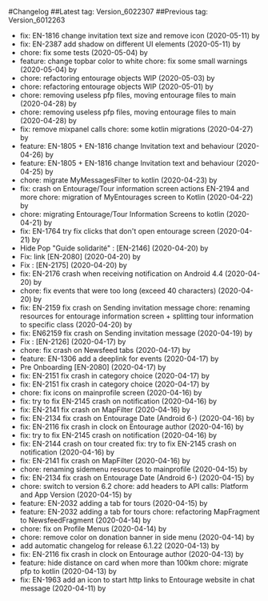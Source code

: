 #Changelog
##Latest tag: Version_6022307
##Previous tag: Version_6012263
* fix: EN-1816 change invitation text size and remove icon (2020-05-11) by <Francois Pellissier>
* fix: EN-2387 add shadow on different UI elements (2020-05-11) by <Francois Pellissier>
* chore: fix some tests (2020-05-04) by <Francois Pellissier>
* feature: change topbar color to white chore: fix some small warnings (2020-05-04) by <Francois Pellissier>
* chore: refactoring entourage objects WIP (2020-05-03) by <Francois Pellissier>
* chore: refactoring entourage objects WIP (2020-05-01) by <Francois Pellissier>
* chore: removing useless pfp files, moving entourage files to main (2020-04-28) by <Francois Pellissier>
* chore: removing useless pfp files, moving entourage files to main (2020-04-28) by <Francois Pellissier>
* fix: remove mixpanel calls chore: some kotlin migrations (2020-04-27) by <Francois Pellissier>
* feature: EN-1805 + EN-1816 change Invitation text and behaviour (2020-04-26) by <Francois Pellissier>
* feature: EN-1805 + EN-1816 change Invitation text and behaviour (2020-04-25) by <Francois Pellissier>
* chore: migrate MyMessagesFilter to kotlin (2020-04-23) by <Francois Pellissier>
* fix: crash on Entourage/Tour information screen actions EN-2194 and more chore: migration of MyEntourages screen to Kotlin (2020-04-22) by <Francois Pellissier>
* chore: migrating Entourage/Tour Information Screens to kotlin (2020-04-21) by <Francois Pellissier>
* fix: EN-1764 try fix clicks that don't open entourage screen (2020-04-21) by <Francois Pellissier>
* Hide Pop "Guide solidarité" : [EN-2146] (2020-04-20) by <Jr>
* Fix: link [EN-2080] (2020-04-20) by <Jr>
* Fix : [EN-2175] (2020-04-20) by <Jr>
* fix: EN-2176 crash when receiving notification on Android 4.4 (2020-04-20) by <Francois Pellissier>
* chore: fix events that were too long (exceed 40 characters) (2020-04-20) by <Francois Pellissier>
* fix: EN-2159 fix crash on Sending invitation message chore: renaming resources for entourage information screen + splitting tour information to specific class (2020-04-20) by <Francois Pellissier>
* fix: EN62159 fix crash on Sending invitation message (2020-04-19) by <Francois Pellissier>
* Fix : [EN-2126] (2020-04-17) by <Jr>
* chore: fix crash on Newsfeed tabs (2020-04-17) by <Francois Pellissier>
* feature: EN-1306 add a deeplink for events (2020-04-17) by <Francois Pellissier>
* Pre Onboarding [EN-2080] (2020-04-17) by <Jr>
* fix: EN-2151 fix crash in category choice (2020-04-17) by <Francois Pellissier>
* fix: EN-2151 fix crash in category choice (2020-04-17) by <Francois Pellissier>
* chore: fix icons on mainprofile screen (2020-04-16) by <Francois Pellissier>
* fix: try to fix EN-2145 crash on notification (2020-04-16) by <Francois Pellissier>
* fix: EN-2141 fix crash on MapFilter (2020-04-16) by <Francois Pellissier>
* fix: EN-2134 fix crash on Entourage Date (Android 6-) (2020-04-16) by <Francois Pellissier>
* fix: EN-2116 fix crash in clock on Entourage author (2020-04-16) by <Francois Pellissier>
* fix: try to fix EN-2145 crash on notification (2020-04-16) by <Francois Pellissier>
* fix: EN-2144 crash on tour created fix: try to fix EN-2145 crash on notification (2020-04-16) by <Francois Pellissier>
* fix: EN-2141 fix crash on MapFilter (2020-04-16) by <Francois Pellissier>
* chore: renaming sidemenu resources to mainprofile (2020-04-15) by <Francois Pellissier>
* fix: EN-2134 fix crash on Entourage Date (Android 6-) (2020-04-15) by <Francois Pellissier>
* chore: switch to version 6.2 chore: add headers to API calls: Platform and App Version (2020-04-15) by <Francois Pellissier>
* feature: EN-2032 adding a tab for tours (2020-04-15) by <Francois Pellissier>
* feature: EN-2032 adding a tab for tours chore: refactoring MapFragment to NewsfeedFragment (2020-04-14) by <Francois Pellissier>
* chore: fix on Profile Menus (2020-04-14) by <Francois Pellissier>
* chore: remove color on donation banner in side menu (2020-04-14) by <Francois Pellissier>
* add automatic changelog for release 6.1.22 (2020-04-13) by <Francois Pellissier>
* fix: EN-2116 fix crash in clock on Entourage author (2020-04-13) by <Francois Pellissier>
* feature: hide distance on card when more than 100km chore: migrate pfp to kotlin (2020-04-13) by <Francois Pellissier>
* fix: EN-1963 add an icon to start http links to Entourage website in chat message (2020-04-11) by <Francois Pellissier>
